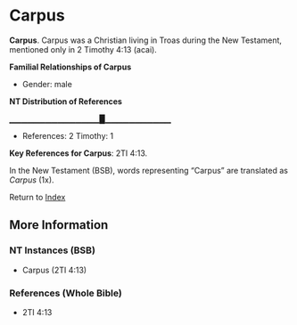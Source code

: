 # Carpus
**Carpus**. 
Carpus was a Christian living in Troas during the New Testament, mentioned only in 2 Timothy 4:13 (acai). 




**Familial Relationships of Carpus**


* Gender: male


**NT Distribution of References**

▁▁▁▁▁▁▁▁▁▁▁▁▁▁▁█▁▁▁▁▁▁▁▁▁▁▁
* References: 2 Timothy: 1



**Key References for Carpus**: 
2TI 4:13. 




In the New Testament (BSB), words representing “Carpus” are translated as 
*Carpus* (1x). 


Return to [Index](00-Index.md)

## More Information

### NT Instances (BSB)

* Carpus (2TI 4:13)



### References (Whole Bible)

* 2TI 4:13



